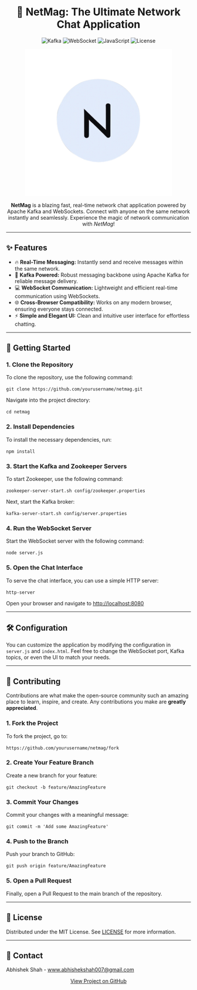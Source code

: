 <!-- README.md -->

<h1 align="center">🚀 NetMag: The Ultimate Network Chat Application</h1>

<p align="center">
  <img src="https://img.shields.io/badge/Kafka-2.8.0-brightgreen" alt="Kafka">
  <img src="https://img.shields.io/badge/WebSocket-Node.js-blue" alt="WebSocket">
  <img src="https://img.shields.io/badge/JavaScript-ES6-yellow" alt="JavaScript">
  <img src="https://img.shields.io/badge/License-MIT-blue" alt="License">
</p>

<p align="center">
  <img src="\assets\netmag.png" alt="NetMag Logo" width="400">
</p>

<p align="center">
  <b>NetMag</b> is a blazing fast, real-time network chat application powered by Apache Kafka and WebSockets. 
  Connect with anyone on the same network instantly and seamlessly. Experience the magic of network communication with <i>NetMag</i>! 
</p>

---

<h2>✨ Features</h2>

<ul>
  <li>🔥 <strong>Real-Time Messaging:</strong> Instantly send and receive messages within the same network.</li>
  <li>🔗 <strong>Kafka Powered:</strong> Robust messaging backbone using Apache Kafka for reliable message delivery.</li>
  <li>💻 <strong>WebSocket Communication:</strong> Lightweight and efficient real-time communication using WebSockets.</li>
  <li>🌐 <strong>Cross-Browser Compatibility:</strong> Works on any modern browser, ensuring everyone stays connected.</li>
  <li>⚡ <strong>Simple and Elegant UI:</strong> Clean and intuitive user interface for effortless chatting.</li>
</ul>

---

<h2>🚀 Getting Started</h2>

<h3>1. Clone the Repository</h3>
<p>To clone the repository, use the following command:</p>
<p><code>git clone https://github.com/yourusername/netmag.git</code></p>
<p>Navigate into the project directory:</p>
<p><code>cd netmag</code></p>

<h3>2. Install Dependencies</h3>
<p>To install the necessary dependencies, run:</p>
<p><code>npm install</code></p>

<h3>3. Start the Kafka and Zookeeper Servers</h3>
<p>To start Zookeeper, use the following command:</p>
<p><code>zookeeper-server-start.sh config/zookeeper.properties</code></p>
<p>Next, start the Kafka broker:</p>
<p><code>kafka-server-start.sh config/server.properties</code></p>

<h3>4. Run the WebSocket Server</h3>
<p>Start the WebSocket server with the following command:</p>
<p><code>node server.js</code></p>

<h3>5. Open the Chat Interface</h3>
<p>To serve the chat interface, you can use a simple HTTP server:</p>
<p><code>http-server</code></p>
<p>Open your browser and navigate to <a href="http://localhost:8080" target="_blank">http://localhost:8080</a></p>

---

<h2>🛠️ Configuration</h2>

<p>
  You can customize the application by modifying the configuration in <code>server.js</code> and <code>index.html</code>.
  Feel free to change the WebSocket port, Kafka topics, or even the UI to match your needs.
</p>

---

<h2>🤝 Contributing</h2>

<p>
  Contributions are what make the open-source community such an amazing place to learn, inspire, and create. 
  Any contributions you make are <strong>greatly appreciated</strong>.
</p>

<h3>1. Fork the Project</h3>
<p>To fork the project, go to:</p>
<p><code>https://github.com/yourusername/netmag/fork</code></p>

<h3>2. Create Your Feature Branch</h3>
<p>Create a new branch for your feature:</p>
<p><code>git checkout -b feature/AmazingFeature</code></p>

<h3>3. Commit Your Changes</h3>
<p>Commit your changes with a meaningful message:</p>
<p><code>git commit -m 'Add some AmazingFeature'</code></p>

<h3>4. Push to the Branch</h3>
<p>Push your branch to GitHub:</p>
<p><code>git push origin feature/AmazingFeature</code></p>

<h3>5. Open a Pull Request</h3>
<p>Finally, open a Pull Request to the main branch of the repository.</p>

---

<h2>📝 License</h2>

<p>
  Distributed under the MIT License. See <a href="LICENSE">LICENSE</a> for more information.
</p>

---

<h2>💬 Contact</h2>

<p>
  Abhishek Shah - <a href="www.abhishekshah007@gmail.com">www.abhishekshah007@gmail.com</a>
</p>

<p align="center">
  <a href="https://github.com/abhiverse01/net-chat" target="_blank">View Project on GitHub</a>
</p>
